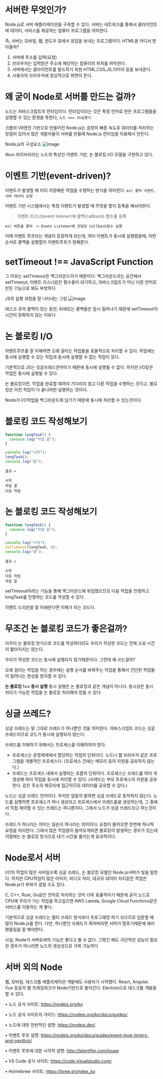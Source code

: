 # 서버란 무엇인가?

Node.js로 서버 애플리케이션을 구축할 수 있다.
서버는 네트워크를 통해서 클라이언트에 데이터, 서비스를 제공하는 컴퓨터 프로그램을 의미한다.

즉, 서버는 모바일, 웹, 윈도우 등에서 응답을 보내는 프로그램이다.
HTML을 어디서 받아올까?

1. 서버에 주소를 입력(요청)
2. 브라우저는 입력받은 주소에 해당하는 컴퓨터의 위치를 파악한다.
3. 서버에서는 클라이언트를 빌드하기 위한 HTML,CSS,JS,이미지 등을 보내준다.
4. 사용자의 브라우저에 정상적으로 화면이 뜬다.

# 왜 굳이 Node로 서버를 만드는 걸까?

노드는 자바스크립트의 런타임이다.
런타임이라는 것은 특정 언어로 만든 프로그램들을 실행할 수 있는 환경을 뜻한다,
`노드 === JS실행기`

크롬의 V8엔진 기반으로 만들어진 Node.js는 굉장히 빠른 속도로 데이터를 처리하는 장점이 있어서 많은 개발자들이 서버를 만들때 Node.js 런타임을 이용해서 만든다.

Node.js의 구성요소
![image](https://thebook.io/img/080229/027_1.jpg)

libuv 라이브러리는 노드의 특성인 이벤트 기반, 논 블로킹 I/O 모델을 구현하고 있다.

# 이벤트 기반(event-driven)?

이벤트가 발생할 때 미리 저장해둔 작업을 수행하는 방식을 의미한다.
`ex) 클릭 이벤트, 서버 데이터 요청`

이벤트 기반 시스템에서는 특정 이벤트가 발생할 때 무엇을 할지 등록을 해놔야한다.

> 이벤트 리스너(event listener)에 콜백(callback) 함수를 등록

`ex) 버튼을 클릭 -> Event Listener에 전달된 Callback함수 실행`

이때 이벤트 루프라는 개념이 등장하게 되는데, 여러 이벤트가 동시에 실행됐을때, 어떤 순서로 콜백을 실행할지 이벤트루프가 정해준다.

# setTimeout !== JavaScript Function

그 이유는 setTimeout은 백그라운드이기 때문이다.
백그라운드라는 공간에서 setTimeout, 이벤트 리스너같은 함수들이 대기하고, 자바스크립트가 아닌 다른 언어로 만든 기능으로 봐도 부방하다.

JS의 실행 과정을 잘 나타내는 그림
![image](https://thebook.io/img/080229/030.jpg)

태스크 큐의 콜백이 있는 동안, 뒤에있는 콜백들은 잠시 밀려나기 때문에 setTimeout의 시간이 정확하지 않는 이유다.

# 논 블로킹 I/O

이벤트루프를 잘 이해하면 오래 걸리는 작업들을 효율적으로 처리할 수 있다. 작업에는 동시에 실행할 수 있는 작업과 동시에 실행할 수 없는 작업이 있다.

기본적으로 JS는 싱글쓰레드언어이기 때문에 동시에 실행될 수 없다. 하지만 I/O같은 작업은 동시에 실행될 수 있다.

논 블로킹이란, 작업을 완료할 때까지 기다리지 않고 다른 작업을 수행하는 것이고, 블로킹은 이전 작업이 다 끝나야만 실행하는 것이다.

Node가 I/O작업을 백그라운드에 넘기기 때문에 동시에 처리할 수 있는것이다.

# 블로킹 코드 작성해보기

```js
function longTask() {
  console.log("작업 끝");
}

console.log("시작");
longTask();
console.log("끝");
```

```
결과 >

시작
작업 끝
다음 작업
```

# 논 블로킹 코드 작성해보기

```js
function longTask() {
  console.log("작업 끝");
}

console.log("시작");
setTimeout(longTask, 0);
console.log("끝");
```

```
결과 >

시작
다음 작업
작업 끝
```

setTimeout이라는 기능을 통해 백그라운드에 위임했으므로 다음 작업을 진행하고 longTask를 진행하는 코드를 작성할 수 있다.

이벤트 드리븐을 잘 이애한다면 이해가 되는 코드다.

# 무조건 논 블로킹 코드가 좋은걸까?

아무리 논 블로킹 방식으로 코드를 작성하더라도 우리가 작성한 코드는 전체 소요 시간이 짧아지지는 않는다.

우리가 작성한 코드는 동시에 실행되지 않기때문이다.
그런데 왜 쓰는걸까?

오래 걸리는 작업을 하는 경우에는 실행 순서를 바꿔주는 작업을 통해서 간단한 작업들이 밀려나는 현상을 방지할 수 있다.

**논 블로킹 !== 동시 실행**
동시 실행은 논 블로킹과 같은 개념이 아니다.
동시성은 동시 처리가 가능한 작업을 논 블로킹 처리해야 얻을 수 있다.

# 싱글 쓰레드?

싱글 쓰레드는 말 그대로 쓰레드가 하나뿐인 것을 의미한다.
자바스크립트 코드는 싱글 쓰레드이므로 코드가 동시에 실행되지 않는다.

쓰레드를 이해하기 위해서는 프로세스를 이해하여야 한다.

- 프로세스는 운영체제에서 할당하는 작업의 단위이다. 노드나 웹 브라우저 같은 프로그램을 개별적인 프로세스다. (프로세스 간에는 메모리 등의 자원을 공유하지 않는다.)
- 쓰레드는 프로세스 내에서 실행되는 흐름의 단위이다. 프로세스는 쓰레드를 여러 개 생성해 여러 작업을 동시에 처리할 수 있다. (쓰레드는 부모 프로세스의 자원을 공유한다. 같은 주소의 메모리에 접근하므로 데이터를 공유할 수 있다.)

노드는 싱글 쓰레드 언어이다. 하지만 엄밀히 말하면 싱글 쓰레드로 동작하지 않는다.
노드를 실행하면 프로세스가 하나 생성되고 프로세스에서 쓰레드들을 생성하는데, 그 중에서 직접 제어할 수 있는 쓰레드는 하나뿐이다. 그래서 노드가 싱글 쓰레드라고 하는것이다.

쓰레드가 하나라는 의미는 일손이 하나라는 의미이다. 요청이 들어오면 한번에 하나씩 요청을 처리한다. 그래서 많은 작업량이 들어오게되면 블로킹이 발생하는 경우가 있는데 이럴때는 논 블로킹 방식으로 대기 시간을 줄이는게 효과적이다.

# Node로서 서버

I/O의 작업이 많은 서버일수록 싱글 쓰레드, 논 블로킹 모델인 Node.js서버가 빛을 발한다.
하지만 CPU작업이 많은 이미지, 비디오 처리, 대규모 데이터 처리같은 작업은 Node.js가 부화가 걸릴 수도 있다.

C, C++, Rust, Go같은 언어로 처리하는 것이 더욱 효율적이기 때문에 굳이 노드로 CPU에 무리가 가는 작업을 하고싶으면 AWS Lamda, Google Cloud Functions같은 서비스를 이용하는 게 좋다.

기본적으로 싱글 쓰레드는 멀티 쓰레드 방식보다 프로그래밍 하기 쉬으므로 입문할 때 많이 Node.js를 한다. 다만, 하나뿐인 쓰레드가 죽어버리면 서버가 멈추기때문에 에러 핸들링을 잘 해야한다.

사실, Node가 서버로써의 기능은 좋다고 볼 수 없다. 그렇긴 해도 극단적인 성능이 필요한 경우가 아니라면 노드의 생상성으로 극복 가능하다

# 서버 외의 Node

웹, 모바일, 데스크톱 애플리케이션 개발에도 사용되기 시작했다.
React, Angular, Vue 등등의 웹 프레임워크가 Node기반으로 돌아간다. Electron으로 데스크톱 개발을 할 수 있다.

• 노드 공식 사이트: https://nodejs.org/ko

• 노드 공식 사이트의 가이드: https://nodejs.org/ko/docs/guides/

• 노드에 대한 전반적인 설명: https://nodejs.dev/

• 이벤트 루프 설명: https://nodejs.org/ko/docs/guides/event-loop-timers-and-nexttick/

• 이벤트 루프에 대한 시각적 설명: http://latentflip.com/loupe

• VS Code 공식 사이트: https://code.visualstudio.com/

• Homebrew 사이트: https://brew.sh/index_ko
